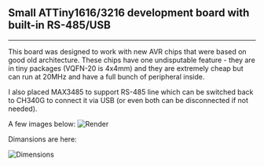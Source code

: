 ## Small ATTiny1616/3216 development board with built-in RS-485/USB

---
This board was designed to work with new AVR chips that were based on good old architecture.
These chips have one undisputable feature - they are in tiny packages (VQFN-20 is 4x4mm) 
and they are extremely cheap but can run at 20MHz and have a full bunch of peripheral inside.

I also placed MAX3485 to support RS-485 line which can be switched back to CH340G to connect it
via USB (or even both can be disconnected if not needed).

A few images below:
![Render](Render-Pictude.JPG)

Dimansions are here:

![Dimensions](Dimensions-Pictude.JPG)